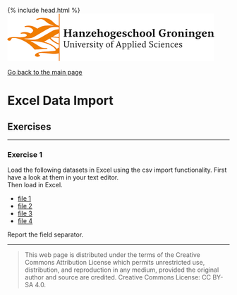 {% include head.html %}
![Hanze](../hanze/hanze.png)

[Go back to the main page](../index.md)


# Excel Data Import

## Exercises

---

### Exercise 1

Load the following datasets in Excel using the csv import functionality. First have a look at them in your text editor.  
Then load in Excel.  

- [file 1](./exercises_files/Food_composition_1.csv)  
- [file 2](./exercises_files/Food_composition_2.csv)  
- [file 3](./exercises_files/Food_composition_3.csv)  
- [file 4](./exercises_files/Food_composition_4.csv)  

Report the field separator.

---


>This web page is distributed under the terms of the Creative Commons Attribution License which permits unrestricted use, distribution, and reproduction in any medium, provided the original author and source are credited.
>Creative Commons License: CC BY-SA 4.0.

